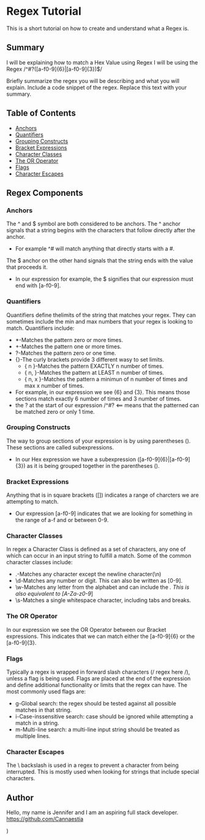 # Regex Tutorial

This is a short tutorial on how to create and understand what a Regex is.

## Summary

I will be explaining how to match a Hex Value using Regex I will be using the Regex /^#?([a-f0-9]{6}|[a-f0-9]{3})$/

Briefly summarize the regex you will be describing and what you will explain. Include a code snippet of the regex. Replace this text with your summary.

## Table of Contents

- [Anchors](#anchors)
- [Quantifiers](#quantifiers)
- [Grouping Constructs](#grouping-constructs)
- [Bracket Expressions](#bracket-expressions)
- [Character Classes](#character-classes)
- [The OR Operator](#the-or-operator)
- [Flags](#flags)
- [Character Escapes](#character-escapes)

## Regex Components

### Anchors
The ^ and $ symbol are both considered to be anchors. 
The ^ anchor signals that a string begins with the characters that follow directly after the anchor.
* For example ^# will match anything that directly starts with a #.

The $ anchor on the other hand signals that the string ends with the value that proceeds it. 
* In our expression for example, the $ signifies that our expression must end with [a-f0-9].

### Quantifiers
Quantifiers define thelimits of the string that matches your regex. They can sometimes include the min and max numbers that 
your regex is looking to match. Quantifiers include:
* *-Matches the pattern zero or more times.
* +-Matches the pattern one or more times.
* ?-Matches the pattern zero or one time.
* {}-The curly brackets provide 3 different wasy to set limits.
  - { n }-Matches the pattern EXACTLY n number of times.
  - { n,  }-Matches the pattern at LEAST n number of times.
  - { n, x }-Matches the pattern a minimun of n number of times and max x number of times.
* For example, in our expression we see {6} and {3}. 
  This means those sections match exactly 6 number of times and 3 number of times. 
* the ? at the start of our expression /^#? <== means that the patterned can be matched zero or only 1 time. 

### Grouping Constructs
The way to group sections of your expression is by using parentheses (). These sections are called subexpressions.
* In our Hex expression we have a subexpression ([a-f0-9]{6}|[a-f0-9]{3}) as it is being grouped together in the parentheses ().

### Bracket Expressions
Anything that is in square brackets ([]) indicates a range of charcters we are attempting to match.
* Our expression [a-f0-9] indicates that we are looking for something in the range of a-f and or between 0-9. 

### Character Classes
In regex a Character Class is defined as a set of characters, any one of which can occur in an input string to fulfill a match.
Some of the common character classes include:
* .-Matches any character except the newline character(\n)
* \d-Matches any number or digit. This can also be written as [0-9].
* \w-Matches any letter from the alphabet and can include the _. This is also equivalent to [A-Za-z0-9_]
* \s-Matches a single whitespace character, including tabs and breaks.

### The OR Operator
In our expression we see the OR Operator between our Bracket expressions. This indicates that we can match either the 
[a-f0-9]{6} or the [a-f0-9]{3}.


### Flags
Typically a regex is wrapped in forward slash characters (/ regex here /), unless a flag is being used. Flags are placed
at the end of the expression and define additional functionality or limits that the regex can have. 
The most commonly used flags are:
* g-Global search: the regex should be tested against all possible matches in that string.
* i-Case-inssensitive search: case should be ignored while attempting a match in a string.
* m-Multi-line search: a multi-line input string should be treated as multiple lines.

### Character Escapes
The \ backslash is used in a regex to prevent a character from being interrupted. This is mostly used when looking for strings that include special characters.

## Author
Hello, my name is Jennifer and I am an aspiring full stack developer. 
https://github.com/Cannaestia

)